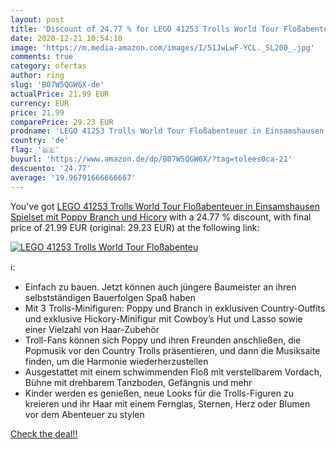 ```yaml
---
layout: post
title: 'Discount of 24.77 % for LEGO 41253 Trolls World Tour Floßabenteu'
date: 2020-12-21 10:54:10
image: 'https://m.media-amazon.com/images/I/51JwLwF-YCL._SL200_.jpg'
comments: true
category: ofertas
author: ring
slug: 'B07W5QGW6X-de'
actualPrice: 21.99 EUR
currency: EUR
price: 21.99
comparePrice: 29.23 EUR
prodname: 'LEGO 41253 Trolls World Tour Floßabenteuer in Einsamshausen Spielset mit Poppy  Branch und Hicory'
country: 'de'
flag: '🇩🇪'
buyurl: 'https://www.amazon.de/dp/B07W5QGW6X/?tag=tolees0ca-21'
descuento: '24.77'
average: '19.96791666666667'
---
```


You've got [LEGO 41253 Trolls World Tour Floßabenteuer in Einsamshausen Spielset mit Poppy  Branch und Hicory](https://www.amazon.de/dp/B07W5QGW6X/?tag=tolees0ca-21) with a  24.77 % discount, with final price of 21.99 EUR (original: 29.23 EUR) at the following link:

[![LEGO 41253 Trolls World Tour Floßabenteu](https://m.media-amazon.com/images/I/51JwLwF-YCL._SL200_.jpg)](https://www.amazon.de/dp/B07W5QGW6X/?tag=tolees0ca-21)

ℹ️:

- Einfach zu bauen. Jetzt können auch jüngere Baumeister an ihren selbstständigen Bauerfolgen Spaß haben
- Mit 3 Trolls-Minifiguren: Poppy und Branch in exklusiven Country-Outfits und exklusive Hickory-Minifigur mit Cowboy’s Hut und Lasso sowie einer Vielzahl von Haar-Zubehör
- Troll-Fans können sich Poppy und ihren Freunden anschließen, die Popmusik vor den Country Trolls präsentieren, und dann die Musiksaite finden, um die Harmonie wiederherzustellen
- Ausgestattet mit einem schwimmenden Floß mit verstellbarem Vordach, Bühne mit drehbarem Tanzboden, Gefängnis und mehr
- Kinder werden es genießen, neue Looks für die Trolls-Figuren zu kreieren und ihr Haar mit einem Fernglas, Sternen, Herz oder Blumen vor dem Abenteuer zu stylen

[Check the deal!!](https://www.amazon.de/dp/B07W5QGW6X/?tag=tolees0ca-21)
